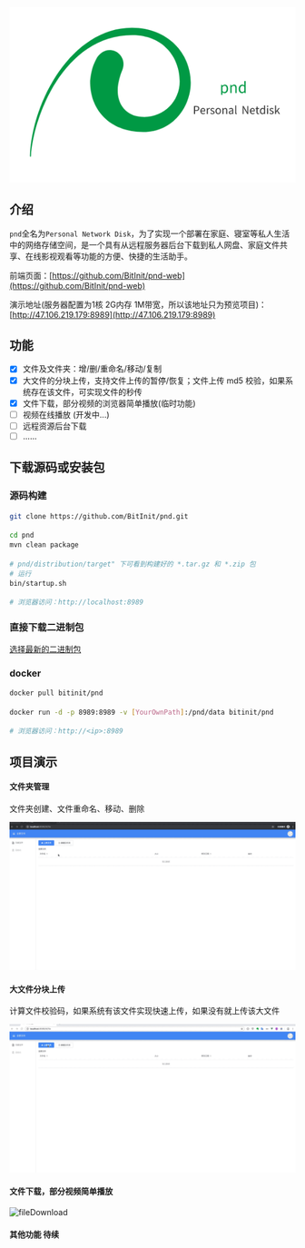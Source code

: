 ![logo](doc/image/logo_600_400.png)
## 介绍
`pnd`全名为`Personal Network Disk`，为了实现一个部署在家庭、寝室等私人生活中的网络存储空间，是一个具有从远程服务器后台下载到私人网盘、家庭文件共享、在线影视观看等功能的方便、快捷的生活助手。

前端页面：[https://github.com/BitInit/pnd-web](https://github.com/BitInit/pnd-web)

演示地址(服务器配置为1核 2G内存 1M带宽，所以该地址只为预览项目)：[http://47.106.219.179:8989](http://47.106.219.179:8989)

## 功能
- [x] 文件及文件夹：增/删/重命名/移动/复制
- [x] 大文件的分块上传，支持文件上传的暂停/恢复；文件上传 md5 校验，如果系统存在该文件，可实现文件的秒传
- [x] 文件下载，部分视频的浏览器简单播放(临时功能)
- [ ] 视频在线播放 (开发中...)
- [ ] 远程资源后台下载
- [ ] ......

## 下载源码或安装包
### 源码构建

``` sh
git clone https://github.com/BitInit/pnd.git

cd pnd
mvn clean package

# pnd/distribution/target" 下可看到构建好的 *.tar.gz 和 *.zip 包
# 运行
bin/startup.sh

# 浏览器访问：http://localhost:8989
```

### 直接下载二进制包
[选择最新的二进制包](https://github.com/BitInit/pnd/releases)

### docker

``` sh
docker pull bitinit/pnd

docker run -d -p 8989:8989 -v [YourOwnPath]:/pnd/data bitinit/pnd

# 浏览器访问：http://<ip>:8989
```

## 项目演示
#### 文件夹管理
文件夹创建、文件重命名、移动、删除

![folder](doc/image/folder_manage.gif)

#### 大文件分块上传
计算文件校验码，如果系统有该文件实现快速上传，如果没有就上传该大文件

![fileUpload](doc/image/file_upload.gif)

#### 文件下载，部分视频简单播放
![fileDownload](doc/image/file_download.gif)

#### 其他功能 待续